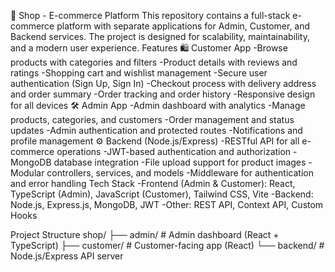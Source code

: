 
🛒 Shop - E-commerce Platform
This repository contains a full-stack e-commerce platform with separate applications for Admin, Customer, and Backend services. The project is designed for scalability, maintainability, and a modern user experience.
Features
🛍️ Customer App
-Browse products with categories and filters
-Product details with reviews and ratings
-Shopping cart and wishlist management
-Secure user authentication (Sign Up, Sign In)
-Checkout process with delivery address and order summary
-Order tracking and order history
-Responsive design for all devices
🛠️ Admin App
-Admin dashboard with analytics
-Manage products, categories, and customers
-Order management and status updates
-Admin authentication and protected routes
-Notifications and profile management
⚙️ Backend (Node.js/Express)
-RESTful API for all e-commerce operations
-JWT-based authentication and authorization
-MongoDB database integration
-File upload support for product images
-Modular controllers, services, and models
-Middleware for authentication and error handling
Tech Stack
-Frontend (Admin & Customer): React, TypeScript (Admin), JavaScript (Customer), Tailwind CSS, Vite
-Backend: Node.js, Express.js, MongoDB, JWT
-Other: REST API, Context API, Custom Hooks

Project Structure
shop/
  ├── admin/      # Admin dashboard (React + TypeScript)
  ├── customer/   # Customer-facing app (React)
  └── backend/    # Node.js/Express API server
